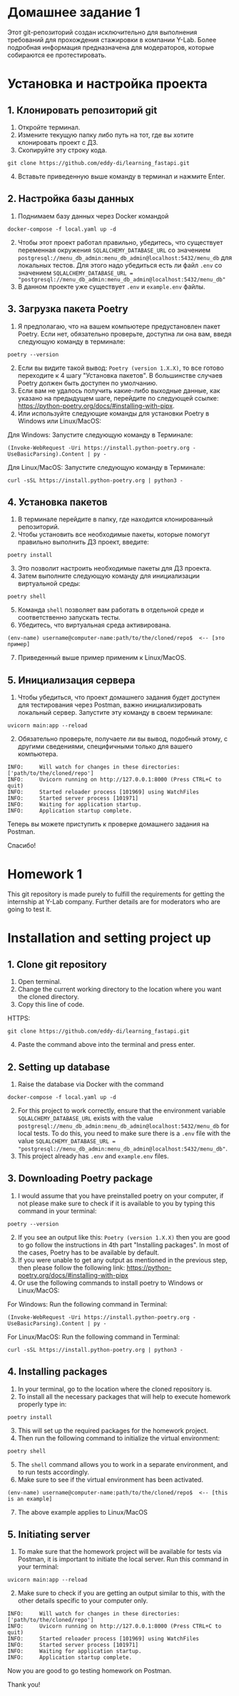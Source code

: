 # Домашнее задание 1 

Этот git-репозиторий создан исключительно для выполнения требований для прохождения стажировки в компании Y-Lab. Более подробная информация предназначена для модераторов, которые собираются ее протестировать. 

# Установка и настройка проекта 
## 1. Клонировать репозиторий git 

1. Откройте терминал. 
2. Измените текущую папку либо путь на тот, где вы хотите клонировать проект с ДЗ. 
3. Скопируйте эту строку кода. 

```
git clone https://github.com/eddy-di/learning_fastapi.git
```

4. Вставьте приведенную выше команду в терминал и нажмите Enter.
## 2. Настройка базы данных

1. Поднимаем базу данных через Docker командой
```
docker-compose -f local.yaml up -d
```  
2. Чтобы этот проект работал правильно, убедитесь, что существует переменная окружения `SQLALCHEMY_DATABASE_URL` со значением `postgresql://menu_db_admin:menu_db_admin@localhost:5432/menu_db` для локальных тестов. Для этого надо убедиться есть ли файл `.env` со значением `SQLALCHEMY_DATABASE_URL = "postgresql://menu_db_admin:menu_db_admin@localhost:5432/menu_db"`
3. В данном проекте уже существует `.env` и `example.env` файлы.

## 3. Загрузка пакета Poetry

1. Я предполагаю, что на вашем компьютере предустановлен пакет Poetry. Если нет, обязательно проверьте, доступна ли она вам, введя следующую команду в терминале:

```
poetry --version
```

2. Если вы видите такой вывод: `Poetry (version 1.X.X)`, то все готово переходите к 4 шагу "Установка пакетов". В большинстве случаев Poetry должен быть доступен по умолчанию. 
3. Если вам не удалось получить какие-либо выходные данные, как указано на предыдущем шаге, перейдите по следующей ссылке: https://python-poetry.org/docs/#installing-with-pipx. 
4. Или используйте следующие команды для установки Poetry в Windows или Linux/MacOS:

Для Windows: 
Запустите следующую команду в Терминале:

```
(Invoke-WebRequest -Uri https://install.python-poetry.org -UseBasicParsing).Content | py -
```

Для Linux/MacOS: 
Запустите следующую команду в Терминале:

```
curl -sSL https://install.python-poetry.org | python3 -
```

## 4. Установка пакетов

1. В терминале перейдите в папку, где находится клонированный репозиторий. 
2. Чтобы установить все необходимые пакеты, которые помогут правильно выполнить ДЗ проект, введите:

```
poetry install
```

3. Это позволит настроить необходимые пакеты для ДЗ проекта.
4. Затем выполните следующую команду для инициализации виртуальной среды:

```
poetry shell
```

5. Команда `shell` позволяет вам работать в отдельной среде и соответственно запускать тесты. 
6. Убедитесь, что виртуальная среда активирована.

```
(env-name) username@computer-name:path/to/the/cloned/repo$  <-- [это пример]
```

7. Приведенный выше пример применим к Linux/MacOS.

## 5. Инициализация сервера

1. Чтобы убедиться, что проект домашнего задания будет доступен для тестирования через Postman, важно инициализировать локальный сервер. Запустите эту команду в своем терминале:

```
uvicorn main:app --reload
```

2. Обязательно проверьте, получаете ли вы вывод, подобный этому, с другими сведениями, специфичными только для вашего компьютера.

```
INFO:     Will watch for changes in these directories: ['path/to/the/cloned/repo']
INFO:     Uvicorn running on http://127.0.0.1:8000 (Press CTRL+C to quit)
INFO:     Started reloader process [101969] using WatchFiles
INFO:     Started server process [101971]
INFO:     Waiting for application startup.
INFO:     Application startup complete.
```

Теперь вы можете приступить к проверке домашнего задания на Postman. 

Спасибо!


# Homework 1

This git repository is made purely to fulfill the requirements for getting the internship at Y-Lab company. 
Further details are for moderators who are going to test it.

# Installation and setting project up
## 1. Clone git repository

1. Open terminal.
2. Change the current working directory to the location where you want the cloned directory.
3. Copy this line of code.

HTTPS:

```
git clone https://github.com/eddy-di/learning_fastapi.git
```

4. Paste the command above into the terminal and press enter.
## 2. Setting up database

1. Raise the database via Docker with the command

```
docker-compose -f local.yaml up -d
```

2. For this project to work correctly, ensure that the environment variable `SQLALCHEMY_DATABASE_URL` exists with the value `postgresql://menu_db_admin:menu_db_admin@localhost:5432/menu_db` for local tests. To do this, you need to make sure there is a `.env` file with the value `SQLALCHEMY_DATABASE_URL = "postgresql://menu_db_admin:menu_db_admin@localhost:5432/menu_db"`.
3. This project already has `.env` and `example.env` files.

## 3. Downloading Poetry package

1. I would assume that you have preinstalled poetry on your computer, if not please make sure to check if it is available to you by typing this command in your terminal:

```
poetry --version
```

2. If you see an output like this: `Poetry (version 1.X.X)` then you are good to go follow the instructions in 4th part "Installing packages". In most of the cases, Poetry has to be available by default.
3. If you were unable to get any output as mentioned in the previous step, then please follow the following link: https://python-poetry.org/docs/#installing-with-pipx 
4. Or use the following commands to install poetry to Windows or Linux/MacOS:

For Windows:
Run the following command in Terminal:

```
(Invoke-WebRequest -Uri https://install.python-poetry.org -UseBasicParsing).Content | py -
```

For Linux/MacOS:
Run the following command in Terminal:

```
curl -sSL https://install.python-poetry.org | python3 -
```

## 4. Installing packages

1. In your terminal, go to the location where the cloned repository is.
2. To install all the necessary packages that will help to execute homework properly type in:

```
poetry install
```

3. This will set up the required packages for the homework project.
4. Then run the following command to initialize the virtual environment:

```
poetry shell
```

5. The `shell` command allows you to work in a separate environment, and to run tests accordingly.
6. Make sure to see if the virtual environment has been activated.

```
(env-name) username@computer-name:path/to/the/cloned/repo$  <-- [this is an example]
```

7. The above example applies to Linux/MacOS 

## 5. Initiating server

1. To make sure that the homework project will be available for tests via Postman, it is important to initiate the local server. Run this command in your terminal:

```
uvicorn main:app --reload
```

2. Make sure to check if you are getting an output similar to this, with the other details specific to your computer only.

```
INFO:     Will watch for changes in these directories: ['path/to/the/cloned/repo']
INFO:     Uvicorn running on http://127.0.0.1:8000 (Press CTRL+C to quit)
INFO:     Started reloader process [101969] using WatchFiles
INFO:     Started server process [101971]
INFO:     Waiting for application startup.
INFO:     Application startup complete.
```

Now you are good to go testing homework on Postman.

Thank you!
